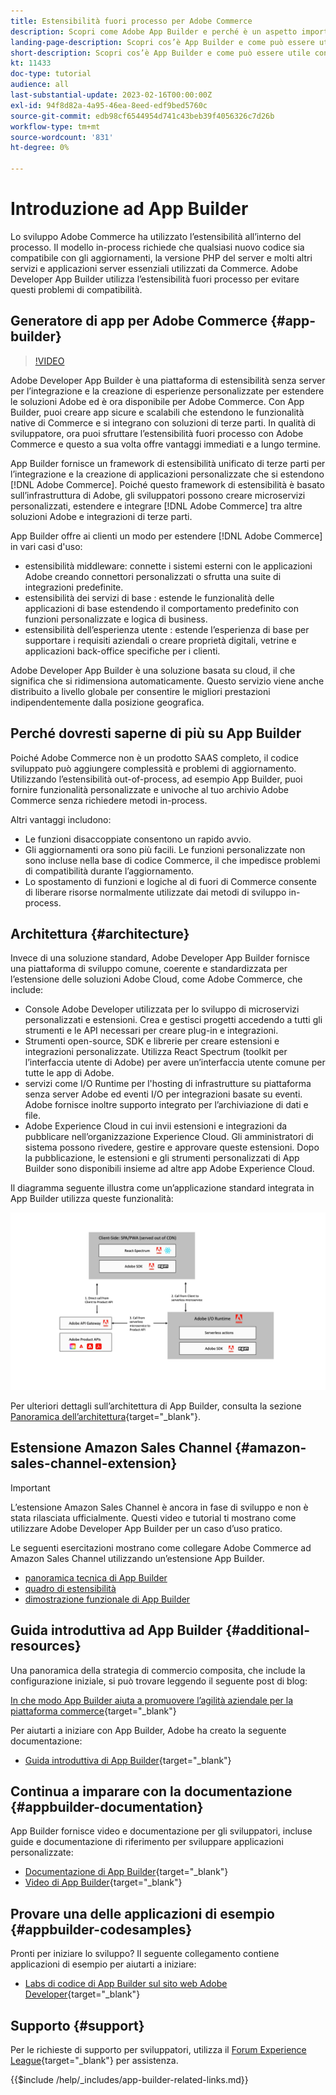 ```yaml
---
title: Estensibilità fuori processo per Adobe Commerce
description: Scopri come Adobe App Builder e perché è un aspetto importante dell’estensibilità fuori processo.
landing-page-description: Scopri cos’è App Builder e come può essere utile con le strategie di sviluppo di Adobe Commerce.
short-description: Scopri cos’è App Builder e come può essere utile con le strategie di sviluppo di Adobe Commerce.
kt: 11433
doc-type: tutorial
audience: all
last-substantial-update: 2023-02-16T00:00:00Z
exl-id: 94f8d82a-4a95-46ea-8eed-edf9bed5760c
source-git-commit: edb98cf6544954d741c43beb39f4056326c7d26b
workflow-type: tm+mt
source-wordcount: '831'
ht-degree: 0%

---
```


# Introduzione ad App Builder

Lo sviluppo Adobe Commerce ha utilizzato l’estensibilità all’interno del processo. Il modello in-process richiede che qualsiasi nuovo codice sia compatibile con gli aggiornamenti, la versione PHP del server e molti altri servizi e applicazioni server essenziali utilizzati da Commerce. Adobe Developer App Builder utilizza l’estensibilità fuori processo per evitare questi problemi di compatibilità.

## Generatore di app per Adobe Commerce {#app-builder}

>[!VIDEO](https://video.tv.adobe.com/v/3412839?quality=12&learn=on)

Adobe Developer App Builder è una piattaforma di estensibilità senza server per l’integrazione e la creazione di esperienze personalizzate per estendere le soluzioni Adobe ed è ora disponibile per Adobe Commerce. Con App Builder, puoi creare app sicure e scalabili che estendono le funzionalità native di Commerce e si integrano con soluzioni di terze parti. In qualità di sviluppatore, ora puoi sfruttare l’estensibilità fuori processo con Adobe Commerce e questo a sua volta offre vantaggi immediati e a lungo termine.

App Builder fornisce un framework di estensibilità unificato di terze parti per l’integrazione e la creazione di applicazioni personalizzate che si estendono [!DNL Adobe Commerce]. Poiché questo framework di estensibilità è basato sull’infrastruttura di Adobe, gli sviluppatori possono creare microservizi personalizzati, estendere e integrare [!DNL Adobe Commerce] tra altre soluzioni Adobe e integrazioni di terze parti.

App Builder offre ai clienti un modo per estendere [!DNL Adobe Commerce] in vari casi d&#39;uso:

* estensibilità middleware: connette i sistemi esterni con le applicazioni Adobe creando connettori personalizzati o sfrutta una suite di integrazioni predefinite.
* estensibilità dei servizi di base : estende le funzionalità delle applicazioni di base estendendo il comportamento predefinito con funzioni personalizzate e logica di business.
* estensibilità dell’esperienza utente : estende l’esperienza di base per supportare i requisiti aziendali o creare proprietà digitali, vetrine e applicazioni back-office specifiche per i clienti.

Adobe Developer App Builder è una soluzione basata su cloud, il che significa che si ridimensiona automaticamente. Questo servizio viene anche distribuito a livello globale per consentire le migliori prestazioni indipendentemente dalla posizione geografica.

## Perché dovresti saperne di più su App Builder

Poiché Adobe Commerce non è un prodotto SAAS completo, il codice sviluppato può aggiungere complessità e problemi di aggiornamento. Utilizzando l’estensibilità out-of-process, ad esempio App Builder, puoi fornire funzionalità personalizzate e univoche al tuo archivio Adobe Commerce senza richiedere metodi in-process.

Altri vantaggi includono:

* Le funzioni disaccoppiate consentono un rapido avvio.
* Gli aggiornamenti ora sono più facili. Le funzioni personalizzate non sono incluse nella base di codice Commerce, il che impedisce problemi di compatibilità durante l’aggiornamento.
* Lo spostamento di funzioni e logiche al di fuori di Commerce consente di liberare risorse normalmente utilizzate dai metodi di sviluppo in-process.

## Architettura {#architecture}

Invece di una soluzione standard, Adobe Developer App Builder fornisce una piattaforma di sviluppo comune, coerente e standardizzata per l’estensione delle soluzioni Adobe Cloud, come Adobe Commerce, che include:

* Console Adobe Developer utilizzata per lo sviluppo di microservizi personalizzati e estensioni. Crea e gestisci progetti accedendo a tutti gli strumenti e le API necessari per creare plug-in e integrazioni.
* Strumenti open-source, SDK e librerie per creare estensioni e integrazioni personalizzate. Utilizza React Spectrum (toolkit per l’interfaccia utente di Adobe) per avere un’interfaccia utente comune per tutte le app di Adobe.
* servizi come I/O Runtime per l&#39;hosting di infrastrutture su piattaforma senza server Adobe ed eventi I/O per integrazioni basate su eventi. Adobe fornisce inoltre supporto integrato per l’archiviazione di dati e file.
* Adobe Experience Cloud in cui invii estensioni e integrazioni da pubblicare nell’organizzazione Experience Cloud. Gli amministratori di sistema possono rivedere, gestire e approvare queste estensioni. Dopo la pubblicazione, le estensioni e gli strumenti personalizzati di App Builder sono disponibili insieme ad altre app Adobe Experience Cloud.

Il diagramma seguente illustra come un’applicazione standard integrata in App Builder utilizza queste funzionalità:

![Architettura](/help/assets/app-builder/app-builder-architecture.jpeg)

Per ulteriori dettagli sull’architettura di App Builder, consulta la sezione [Panoramica dell’architettura](https://developer.adobe.com/app-builder/docs/guides/){target="_blank"}.

## Estensione Amazon Sales Channel {#amazon-sales-channel-extension}

>[!IMPORTANT]
>
>L’estensione Amazon Sales Channel è ancora in fase di sviluppo e non è stata rilasciata ufficialmente.  Questi video e tutorial ti mostrano come utilizzare Adobe Developer App Builder per un caso d’uso pratico.

Le seguenti esercitazioni mostrano come collegare Adobe Commerce ad Amazon Sales Channel utilizzando un’estensione App Builder.

* [panoramica tecnica di App Builder](../app-builder/app-builder-technical-overview.md)
* [quadro di estensibilità](../app-builder/extensibility-framework-commerce-eventing.md)
* [dimostrazione funzionale di App Builder](../app-builder/app-builder-functional-demonstration.md)

## Guida introduttiva ad App Builder {#additional-resources}

Una panoramica della strategia di commercio composita, che include la configurazione iniziale, si può trovare leggendo il seguente post di blog:

[In che modo App Builder aiuta a promuovere l’agilità aziendale per la piattaforma commerce](https://business.adobe.com/blog/how-to/how-app-builder-helps-you-implement-a-composable-commerce-strategy){target="_blank"}

Per aiutarti a iniziare con App Builder, Adobe ha creato la seguente documentazione:

* [Guida introduttiva di App Builder](https://developer.adobe.com/app-builder/docs/getting_started/){target="_blank"}

## Continua a imparare con la documentazione {#appbuilder-documentation}

App Builder fornisce video e documentazione per gli sviluppatori, incluse guide e documentazione di riferimento per sviluppare applicazioni personalizzate:

* [Documentazione di App Builder](https://developer.adobe.com/app-builder/docs/overview/){target="_blank"}
* [Video di App Builder](https://www.youtube.com/playlist?list=PLcVEYUqU7VRfDij-Jbjyw8S8EzW073F_o){target="_blank"}

## Provare una delle applicazioni di esempio {#appbuilder-codesamples}

Pronti per iniziare lo sviluppo? Il seguente collegamento contiene applicazioni di esempio per aiutarti a iniziare:

* [Labs di codice di App Builder sul sito web Adobe Developer](https://developer.adobe.com/app-builder/docs/resources/){target="_blank"}

## Supporto {#support}

Per le richieste di supporto per sviluppatori, utilizza il [Forum Experience League](https://experienceleaguecommunities.adobe.com/t5/app-builder/ct-p/project-firefly){target="_blank"} per assistenza.

{{$include /help/_includes/app-builder-related-links.md}}
